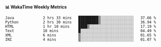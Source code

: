 **:bar_chart: WakaTime Weekly Metrics**

<!--START_SECTION:waka-->

```text
Java             2 hrs 33 mins   █████████▒░░░░░░░░░░░░░░░   37.66 %
Python           2 hrs 30 mins   █████████▒░░░░░░░░░░░░░░░   36.94 %
HTML             1 hr 10 mins    ████▒░░░░░░░░░░░░░░░░░░░░   17.19 %
Text             18 mins         █░░░░░░░░░░░░░░░░░░░░░░░░   04.49 %
XML              6 mins          ▒░░░░░░░░░░░░░░░░░░░░░░░░   01.65 %
INI              4 mins          ▒░░░░░░░░░░░░░░░░░░░░░░░░   01.07 %
```

<!--END_SECTION:waka-->
